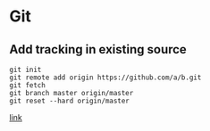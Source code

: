 Git
===

Add tracking in existing source
-------------------------------

```
git init
git remote add origin https://github.com/a/b.git
git fetch
git branch master origin/master
git reset --hard origin/master
```

[link](http://stackoverflow.com/questions/11266478/git-add-remote-branch)
